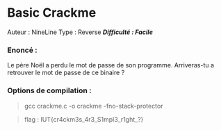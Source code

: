 # Basic Crackme

Auteur : NineLine
Type : Reverse
***Difficulté : Facile***

### Enoncé : 

Le père Noël a perdu le mot de passe de son programme.
Arriveras-tu a retrouver le mot de passe de ce binaire ?

### Options de compilation :
> gcc crackme.c -o crackme -fno-stack-protector

> flag : IUT{cr4ckm3s_4r3_S1mpl3_r1ght_?}
